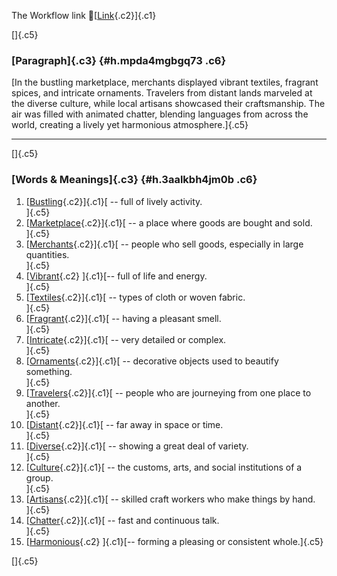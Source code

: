The Workflow link
👏[[Link](https://www.google.com/url?q=http://www.google.com&sa=D&source=editors&ust=1761148155685596&usg=AOvVaw3gqpQGiaKveFuOa0satmTB){.c2}]{.c1}

[]{.c5}

### [Paragraph]{.c3} {#h.mpda4mgbgq73 .c6}

[In the bustling marketplace, merchants displayed vibrant textiles,
fragrant spices, and intricate ornaments. Travelers from distant lands
marveled at the diverse culture, while local artisans showcased their
craftsmanship. The air was filled with animated chatter, blending
languages from across the world, creating a lively yet harmonious
atmosphere.]{.c5}

------------------------------------------------------------------------

[]{.c5}

### [Words & Meanings]{.c3} {#h.3aalkbh4jm0b .c6}

1.  [[Bustling](https://www.google.com/url?q=http://www.google.com&sa=D&source=editors&ust=1761148155687195&usg=AOvVaw2Oqsww4J7IEsN0MdL9a_W5){.c2}]{.c1}[ --
    full of lively activity.\
    ]{.c5}
2.  [[Marketplace](https://www.google.com/url?q=http://www.google.com&sa=D&source=editors&ust=1761148155687479&usg=AOvVaw3qRJb9B86Xd0yItSjYd6uq){.c2}]{.c1}[ --
    a place where goods are bought and sold.\
    ]{.c5}
3.  [[Merchants](https://www.google.com/url?q=http://www.google.com&sa=D&source=editors&ust=1761148155687742&usg=AOvVaw0zWDSd9cpHDYnKOp8orKMo){.c2}]{.c1}[ --
    people who sell goods, especially in large quantities.\
    ]{.c5}
4.  [[Vibrant](https://www.google.com/url?q=http://www.google.com&sa=D&source=editors&ust=1761148155688010&usg=AOvVaw3rbYFH_f65-ziCSm0vJBFP){.c2}
    ]{.c1}[-- full of life and energy.\
    ]{.c5}
5.  [[Textiles](https://www.google.com/url?q=http://www.google.com&sa=D&source=editors&ust=1761148155688210&usg=AOvVaw1tNXuERw2r2Bkc1gQVsCGr){.c2}]{.c1}[ --
    types of cloth or woven fabric.\
    ]{.c5}
6.  [[Fragrant](https://www.google.com/url?q=http://www.google.com&sa=D&source=editors&ust=1761148155688390&usg=AOvVaw1LglhqBg0Zu9tXasr_p7mo){.c2}]{.c1}[ --
    having a pleasant smell.\
    ]{.c5}
7.  [[Intricate](https://www.google.com/url?q=http://www.google.com&sa=D&source=editors&ust=1761148155688559&usg=AOvVaw3koTSZrSlbm-PwU8fFJbfR){.c2}]{.c1}[ --
    very detailed or complex.\
    ]{.c5}
8.  [[Ornaments](https://www.google.com/url?q=http://www.google.com&sa=D&source=editors&ust=1761148155688735&usg=AOvVaw0eCRPXX_LAG8Ta89w9mqdk){.c2}]{.c1}[ --
    decorative objects used to beautify something.\
    ]{.c5}
9.  [[Travelers](https://www.google.com/url?q=http://www.google.com&sa=D&source=editors&ust=1761148155688970&usg=AOvVaw0Llse_3U6PBUCZsIygjue2){.c2}]{.c1}[ --
    people who are journeying from one place to another.\
    ]{.c5}
10. [[Distant](https://www.google.com/url?q=http://www.google.com&sa=D&source=editors&ust=1761148155689225&usg=AOvVaw1PM89mjWuVTydrVA9T9tTF){.c2}]{.c1}[ --
    far away in space or time.\
    ]{.c5}
11. [[Diverse](https://www.google.com/url?q=http://www.google.com&sa=D&source=editors&ust=1761148155689400&usg=AOvVaw2S3hX-yY_3x-_Mtj8qMY8x){.c2}]{.c1}[ --
    showing a great deal of variety.\
    ]{.c5}
12. [[Culture](https://www.google.com/url?q=http://www.google.com&sa=D&source=editors&ust=1761148155689602&usg=AOvVaw0dbTfCFu0Bp_vLPSrYwhWN){.c2}]{.c1}[ --
    the customs, arts, and social institutions of a group.\
    ]{.c5}
13. [[Artisans](https://www.google.com/url?q=http://www.google.com&sa=D&source=editors&ust=1761148155689929&usg=AOvVaw1xWvSgD_zVV8jaxOLBs-9n){.c2}]{.c1}[ --
    skilled craft workers who make things by hand.\
    ]{.c5}
14. [[Chatter](https://www.google.com/url?q=http://www.google.com&sa=D&source=editors&ust=1761148155690239&usg=AOvVaw0xqeRdvGbTSnuvXjctY7vd){.c2}]{.c1}[ --
    fast and continuous talk.\
    ]{.c5}
15. [[Harmonious](https://www.google.com/url?q=http://www.google.com&sa=D&source=editors&ust=1761148155690470&usg=AOvVaw3XaZpILDs8cCuI7RXsW09v){.c2}
    ]{.c1}[-- forming a pleasing or consistent whole.]{.c5}

[]{.c5}
